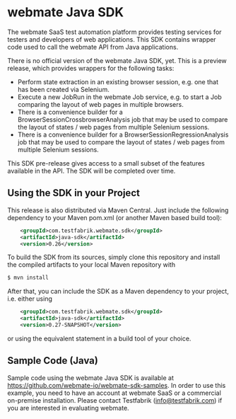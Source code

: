 # webmate Java SDK

The webmate SaaS test automation platform provides testing services for testers and developers of web applications.
This SDK contains wrapper code used to call the webmate API from Java applications.

There is no official version of the webmate Java SDK, yet. This is a preview release, which provides wrappers for the following tasks:

* Perform state extraction in an existing browser session, e.g. one that has been created via Selenium.
* Execute a new JobRun in the webmate Job service, e.g. to start a Job comparing the layout of web pages in multiple browsers.
* There is a convenience builder for a BrowserSessionCrossbrowserAnalysis job that may be used to compare the layout of states / web pages from multiple Selenium sessions.
* There is a convenience builder for a BrowserSessionRegressionAnalysis job that may be used to compare the layout of states / web pages from multiple Selenium sessions.

This SDK pre-release gives access to a small subset of the features available in the API. The SDK will be completed over time.


## Using the SDK in your Project

This release is also distributed via Maven Central. Just include the following dependency to your Maven pom.xml (or another Maven based build tool):

```xml
    <groupId>com.testfabrik.webmate.sdk</groupId>
    <artifactId>java-sdk</artifactId>
    <version>0.26</version>
```

To build the SDK from its sources, simply clone this repository and
install the compiled artifacts to your local Maven repository with

```bash
$ mvn install
```

After that, you can include the SDK as a Maven dependency to your project, i.e. either using

```xml
    <groupId>com.testfabrik.webmate.sdk</groupId>
    <artifactId>java-sdk</artifactId>
    <version>0.27-SNAPSHOT</version>
```

or using the equivalent statement in a build tool of your choice. 


## Sample Code (Java)

Sample code using the webmate Java SDK is available at https://github.com/webmate-io/webmate-sdk-samples.
In order to use this example, you need to have an account at webmate SaaS or a commercial on-premise installation.
Please contact Testfabrik (info@testfabrik.com) if you are interested in evaluating webmate.

